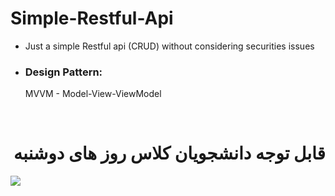 # Simple-Restful-Api
<ul>
  <li>Just a simple Restful api (CRUD) without considering securities issues </li>

  <li><h3>Design Pattern:</h3> MVVM - Model-View-ViewModel</li>
</ul>
<br/>
<h1 dir="rtl"> قابل توجه دانشجویان کلاس روز های دوشنبه </h1>


<img src="https://raw.githubusercontent.com/YourUserAccount/YourProject/master/DirectoryPath/Example.png?sanitize=true&raw=true" />

<br/>

